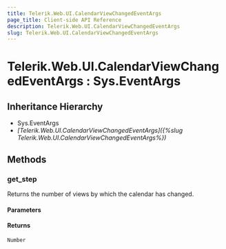 ```yaml
---
title: Telerik.Web.UI.CalendarViewChangedEventArgs
page_title: Client-side API Reference
description: Telerik.Web.UI.CalendarViewChangedEventArgs
slug: Telerik.Web.UI.CalendarViewChangedEventArgs
---
```


# Telerik.Web.UI.CalendarViewChangedEventArgs : Sys.EventArgs 

## Inheritance Hierarchy

* Sys.EventArgs
* *[Telerik.Web.UI.CalendarViewChangedEventArgs]({%slug Telerik.Web.UI.CalendarViewChangedEventArgs%})*

## Methods

###  get_step

Returns the number of views by which the calendar has changed.

#### Parameters

#### Returns

`Number` 


